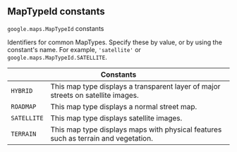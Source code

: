 <h2 id="MapTypeId"> MapTypeId constants </h2><p>
<code><span itemprop="path">google.maps</span>.<span itemprop="name">MapTypeId</span></code>
constants
</p><p>Identifiers for common MapTypes. Specify these by value, or by using the constant's name. For example, <code>'satellite'</code> or <code>google.maps.MapTypeId.SATELLITE</code>.</p><div class="devsite-table-wrapper"><table class="constants responsive" summary="MapTypeId constants">
<thead>
<tr><th colspan="2">Constants</th>
</tr></thead>
<tbody>
<tr id="MapTypeId.HYBRID">
<td><code><span>HYBRID</span></code></td>
<td>This map type displays a transparent layer of major streets on satellite images.</td>
</tr>
<tr id="MapTypeId.ROADMAP">
<td><code><span>ROADMAP</span></code></td>
<td>This map type displays a normal street map.</td>
</tr>
<tr id="MapTypeId.SATELLITE">
<td><code><span>SATELLITE</span></code></td>
<td>This map type displays satellite images.</td>
</tr>
<tr id="MapTypeId.TERRAIN">
<td><code><span>TERRAIN</span></code></td>
<td>This map type displays maps with physical features such as terrain and vegetation.</td>
</tr>
</tbody>
</table></div>